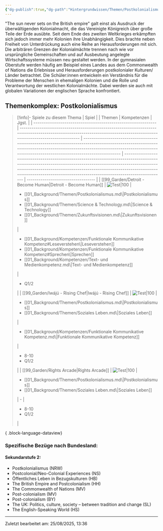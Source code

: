 ```yaml
---
{"dg-publish":true,"dg-path":"Hintergrundwissen/Themen/Postkolonialismus.md","permalink":"/hintergrundwissen/themen/postkolonialismus/","tags":["topic"],"noteIcon":"2"}
---
```


"The sun never sets on the British empire" galt einst als Ausdruck der überwältigenden Kolonialmacht, die das Vereinigte Königreich über große Teile der Erde ausübte. Seit dem Ende des zweiten Weltkrieges erkämpften sich jedoch immer mehr Kolonien ihre Unabhängigkeit. Dies brachte neben Freiheit von Unterdrückung auch eine Reihe an Herausforderungen mit sich. Die arbiträren Grenzen der Kolonialmächte trennen nach wie vor ursprüngliche Gemeinschaften und auf Ausbeutung angelegte Wirtschaftssysteme müssen neu gestaltet werden. In der gymnasialen Oberstufe werden häufig am Beispiel eines Landes aus dem Commonwealth of Nations die Erlebnisse und Herausforderungen postkolonialer Kulturen/ Länder betrachtet. Die Schüler:innen entwickeln ein Verständnis für die Probleme der Menschen in ehemaligen Kolonien und die Rolle und Verantwortung der westlichen Kolonialmächte. Dabei werden sie auch mit globalen Variationen der englischen Sprache konfrontiert. 
## Themenkomplex: Postkolonialismus
>[!info]- Spiele zu diesem Thema
> | Spiel                                                           |                                                                                                                                                                                | Themen                                                                                                                                                                                                                                      | Kompetenzen                                                                                                                                                                                                                                                                                                          | Jgst.                               |
> | --------------------------------------------------------------- | ------------------------------------------------------------------------------------------------------------------------------------------------------------------------------ | ------------------------------------------------------------------------------------------------------------------------------------------------------------------------------------------------------------------------------------------- | -------------------------------------------------------------------------------------------------------------------------------------------------------------------------------------------------------------------------------------------------------------------------------------------------------------------- | ----------------------------------- |
> | [[99_Garden/Detroit - Become Human\|Detroit - Become Human]] | ![Test\|100](https://static.wikia.nocookie.net/detroit-become-human/images/7/72/Detroit_Become_Human_Cover_001.jpg/revision/latest/scale-to-width-down/1200?cb=20190320202942) | <ul><li>[[01_Background/Themen/Postkolonialismus.md\\|Postkolonialismus]]</li><li>[[01_Background/Themen/Science & Technology.md\\|Science & Technology]]</li><li>[[01_Background/Themen/Zukunftsvisionen.md\\|Zukunftsvisionen]]</li></ul> | <ul><li>[[01_Background/Kompetenzen/Funktionale Kommunikative Kompetenz#Leseverstehen\\|Leseverstehen]]</li><li>[[01_Background/Kompetenzen/Funktionale Kommunikative Kompetenz#Sprechen\\|Sprechen]]</li><li>[[01_Background/Kompetenzen/Text- und Medienkompetenz.md\\|Text- und Medienkompetenz]]</li></ul> | <ul><li>Q1/2</li></ul>              |
> | [[99_Garden/Iwájú - Rising Chef\|Iwájú - Rising Chef]]       | ![Test\|100](https://lumiere-a.akamaihd.net/v1/images/p_disneygames_iwa_769_ju_769_risingchef_3089_9faa6f4e.jpeg?region=0,0,540,810)                                           | <ul><li>[[01_Background/Themen/Postkolonialismus.md\\|Postkolonialismus]]</li><li>[[01_Background/Themen/Soziales Leben.md\\|Soziales Leben]]</li></ul>                                                                                     | <ul><li>[[01_Background/Kompetenzen/Funktionale Kommunikative Kompetenz.md\\|Funktionale Kommunikative Kompetenz]]</li></ul>                                                                                                                                                                                         | <ul><li>8-10</li><li>Q1/2</li></ul> |
> | [[99_Garden/Rights Arcade\|Rights Arcade]]                   | ![Test\|100](https://play-lh.googleusercontent.com/R8GOr_IrdsCSWBu4PJNfLCqyv-E8H6Imbg2tR0GGRKDGuxMo74PccVo3c4QZJt5Byw=w526-h296-rw)                                            | <ul><li>[[01_Background/Themen/Postkolonialismus.md\\|Postkolonialismus]]</li><li>[[01_Background/Themen/Soziales Leben.md\\|Soziales Leben]]</li></ul>                                                                                     | \-                                                                                                                                                                                                                                                                                                                   | <ul><li>8-10</li><li>Q1/2</li></ul> |
> 
{ .block-language-dataview}
### Spezifische Bezüge nach Bundesland:
#### Sekundarstufe 2:
- Postkolonialismus (NRW)
- Postcolonial/Neo-Colonial Experiences (NS)
- Öffentliches Leben in Bezugskulturen (HB)
- The British Empire and Postcolonialism (HH)
-  The Commonwealth of Nations (MV)
- Post-colonialism (MV)
- Post-colonialism (BY)
- The UK: Politics, culture, society – between tradition and change (SL)
- The English-Speaking World (HS)


---
Zuletzt bearbeitet am: 25/08/2025, 13:36